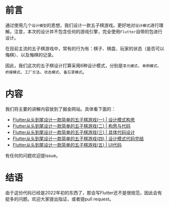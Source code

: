 # 前言

通过使用几个`设计模型`的思想，我们设计一款五子棋游戏。更好地对`设计模式`进行理解。注意，本次的设计并不包含任何的游戏引擎，完全使用`Flutter`自带的包进行设计。

在目前主流的五子棋游戏中，常有的行为有：棋子、棋盘、玩家的状态（是否可以悔棋）、以及悔棋的记录。

因此，我们这次的五子棋设计打算采用6种设计模式，分别是`享元模式`、`单例模式`、`桥接模式`、`工厂方法`、`状态模式`、`备忘录模式`。

# 内容

我们将主要的讲解内容放到了掘金网站。具体看下面的：

* [Flutter从头到尾设计一款简单的五子棋游戏(一) | 设计模式构思](https://juejin.cn/post/7173961682627559431)
* [Flutter从头到尾设计一款简单的五子棋游戏(二) | 构思与代码](https://juejin.cn/post/7175522152178221111)
* [Flutter从头到尾设计一款简单的五子棋游戏(三) | 具体代码设计](https://juejin.cn/post/7176111304745156665)
* [Flutter从头到尾设计一款简单的五子棋游戏(四) | 设计模式代码完结](https://juejin.cn/post/7177351477629812796)
* [Flutter从头到尾设计一款简单的五子棋游戏(五) | UI代码](https://juejin.cn/post/7179611086872641597)

有任何的问题欢迎提issue。

# 结语

由于这份代码已经是2022年初的东西了，那会写Flutter还不是很规范，因此会有挺多的问题。欢迎大家提出指证，或者提pull request。